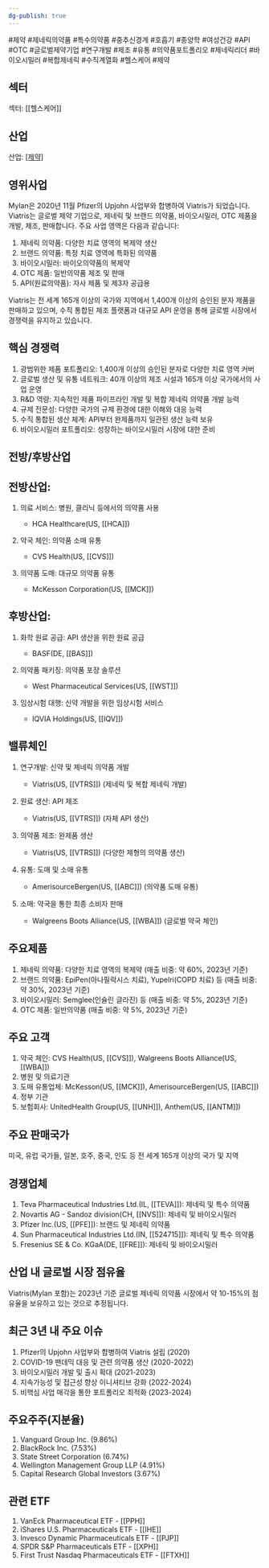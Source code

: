 ```yaml
---
dg-publish: true
---
```

#제약 #제네릭의약품 #특수의약품 #중추신경계 #호흡기 #종양학 #여성건강 #API #OTC #글로벌제약기업 #연구개발 #제조 #유통 #의약품포트폴리오 #제네릭리더 #바이오시밀러 #복합제네릭 #수직계열화 #헬스케어 #제약

## 섹터

섹터: [[헬스케어]]

## 산업

산업: [[제약]](Pharmaceuticals)

## 영위사업

Mylan은 2020년 11월 Pfizer의 Upjohn 사업부와 합병하여 Viatris가 되었습니다. Viatris는 글로벌 제약 기업으로, 제네릭 및 브랜드 의약품, 바이오시밀러, OTC 제품을 개발, 제조, 판매합니다. 주요 사업 영역은 다음과 같습니다:

1. 제네릭 의약품: 다양한 치료 영역의 복제약 생산
2. 브랜드 의약품: 특정 치료 영역에 특화된 의약품
3. 바이오시밀러: 바이오의약품의 복제약
4. OTC 제품: 일반의약품 제조 및 판매
5. API(원료의약품): 자사 제품 및 제3자 공급용

Viatris는 전 세계 165개 이상의 국가와 지역에서 1,400개 이상의 승인된 분자 제품을 판매하고 있으며, 수직 통합된 제조 플랫폼과 대규모 API 운영을 통해 글로벌 시장에서 경쟁력을 유지하고 있습니다.

## 핵심 경쟁력

1. 광범위한 제품 포트폴리오: 1,400개 이상의 승인된 분자로 다양한 치료 영역 커버
2. 글로벌 생산 및 유통 네트워크: 40개 이상의 제조 시설과 165개 이상 국가에서의 사업 운영
3. R&D 역량: 지속적인 제품 파이프라인 개발 및 복합 제네릭 의약품 개발 능력
4. 규제 전문성: 다양한 국가의 규제 환경에 대한 이해와 대응 능력
5. 수직 통합된 생산 체계: API부터 완제품까지 일관된 생산 능력 보유
6. 바이오시밀러 포트폴리오: 성장하는 바이오시밀러 시장에 대한 준비

## 전방/후방산업

## 전방산업:

1. 의료 서비스: 병원, 클리닉 등에서의 의약품 사용
    
    - HCA Healthcare(US, [[HCA]])
    
2. 약국 체인: 의약품 소매 유통
    
    - CVS Health(US, [[CVS]])
    
3. 의약품 도매: 대규모 의약품 유통
    
    - McKesson Corporation(US, [[MCK]])
    

## 후방산업:

1. 화학 원료 공급: API 생산을 위한 원료 공급
    
    - BASF(DE, [[BAS]])
    
2. 의약품 패키징: 의약품 포장 솔루션
    
    - West Pharmaceutical Services(US, [[WST]])
    
3. 임상시험 대행: 신약 개발을 위한 임상시험 서비스
    
    - IQVIA Holdings(US, [[IQV]])
    

## 밸류체인

1. 연구개발: 신약 및 제네릭 의약품 개발
    
    - Viatris(US, [[VTRS]]) (제네릭 및 복합 제네릭 개발)
    
2. 원료 생산: API 제조
    
    - Viatris(US, [[VTRS]]) (자체 API 생산)
    
3. 의약품 제조: 완제품 생산
    
    - Viatris(US, [[VTRS]]) (다양한 제형의 의약품 생산)
    
4. 유통: 도매 및 소매 유통
    
    - AmerisourceBergen(US, [[ABC]]) (의약품 도매 유통)
    
5. 소매: 약국을 통한 최종 소비자 판매
    
    - Walgreens Boots Alliance(US, [[WBA]]) (글로벌 약국 체인)
    

## 주요제품

1. 제네릭 의약품: 다양한 치료 영역의 복제약 (매출 비중: 약 60%, 2023년 기준)
2. 브랜드 의약품: EpiPen(아나필락시스 치료), Yupelri(COPD 치료) 등 (매출 비중: 약 30%, 2023년 기준)
3. 바이오시밀러: Semglee(인슐린 글라진) 등 (매출 비중: 약 5%, 2023년 기준)
4. OTC 제품: 일반의약품 (매출 비중: 약 5%, 2023년 기준)

## 주요 고객

1. 약국 체인: CVS Health(US, [[CVS]]), Walgreens Boots Alliance(US, [[WBA]])
2. 병원 및 의료기관
3. 도매 유통업체: McKesson(US, [[MCK]]), AmerisourceBergen(US, [[ABC]])
4. 정부 기관
5. 보험회사: UnitedHealth Group(US, [[UNH]]), Anthem(US, [[ANTM]])

## 주요 판매국가

미국, 유럽 국가들, 일본, 호주, 중국, 인도 등 전 세계 165개 이상의 국가 및 지역

## 경쟁업체

1. Teva Pharmaceutical Industries Ltd.(IL, [[TEVA]]): 제네릭 및 특수 의약품
2. Novartis AG - Sandoz division(CH, [[NVS]]): 제네릭 및 바이오시밀러
3. Pfizer Inc.(US, [[PFE]]): 브랜드 및 제네릭 의약품
4. Sun Pharmaceutical Industries Ltd.(IN, [[524715]]): 제네릭 및 특수 의약품
5. Fresenius SE & Co. KGaA(DE, [[FRE]]): 제네릭 및 바이오시밀러

## 산업 내 글로벌 시장 점유율

Viatris(Mylan 포함)는 2023년 기준 글로벌 제네릭 의약품 시장에서 약 10-15%의 점유율을 보유하고 있는 것으로 추정됩니다.

## 최근 3년 내 주요 이슈

1. Pfizer의 Upjohn 사업부와 합병하여 Viatris 설립 (2020)
2. COVID-19 팬데믹 대응 및 관련 의약품 생산 (2020-2022)
3. 바이오시밀러 개발 및 출시 확대 (2021-2023)
4. 지속가능성 및 접근성 향상 이니셔티브 강화 (2022-2024)
5. 비핵심 사업 매각을 통한 포트폴리오 최적화 (2023-2024)

## 주요주주(지분율)

1. Vanguard Group Inc. (9.86%)
2. BlackRock Inc. (7.53%)
3. State Street Corporation (6.74%)
4. Wellington Management Group LLP (4.91%)
5. Capital Research Global Investors (3.67%)

## 관련 ETF

1. VanEck Pharmaceutical ETF - [[PPH]]
2. iShares U.S. Pharmaceuticals ETF - [[IHE]]
3. Invesco Dynamic Pharmaceuticals ETF - [[PJP]]
4. SPDR S&P Pharmaceuticals ETF - [[XPH]]
5. First Trust Nasdaq Pharmaceuticals ETF - [[FTXH]]